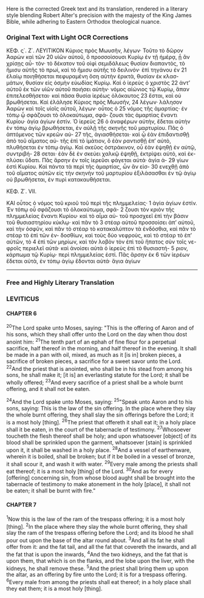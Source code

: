 Here is the corrected Greek text and its translation, rendered in a literary style blending Robert Alter's precision with the majesty of the King James Bible, while adhering to Eastern Orthodox theological nuance.

### Original Text with Light OCR Corrections

ΚΕΦ. ς΄. Ζ΄. ΛΕΥΙΤΙΚΟΝ
Κύριος πρὸς Μωυσῆν, λέγων· Τοῦτο τὸ δῶρον Ἀαρὼν καὶ τῶν 20
υἱῶν αὐτοῦ, ὃ προσσοίσουσι Κυρίῳ ἐν τῇ ἡμέρᾳ, ᾗ ἂν χρίσῃς αὖ-
τὸν· τὸ δέκατον τοῦ οἰφὶ σεμιδάλεως θυσίαν διαπαντὸς, τὸ ἥμισυ
αὐτῆς τὸ πρωὶ, καὶ τὸ ἥμισυ αὐτῆς τὸ δειλινόν· ἐπὶ τηγάνου ἐν 21
ἐλαίῳ ποιηθήσεται πεφυραμένη ὅση αὐτὴν ἐρικτὰ, θυσίαν ἐκ κλασ-
μάτων, θυσίαν εἰς ὀσμὴν εὐωδίας Κυρίῳ. Καὶ ὁ ἱερεὺς ὁ χριστὸς 22
ἀντ’ αὐτοῦ ἐκ τῶν υἱῶν αὐτοῦ ποιήσει αὐτὴν· νόμος αἰώνιος τῷ
Κυρίῳ, ἅπαν ἐπιτελεσθήσεται· καὶ πᾶσα θυσία ἱερέως ὁλόκαυτος 23
ἔσται, καὶ οὐ βρωθήσεται. Καὶ ἐλάλησε Κύριος πρὸς Μωυσῆν, 24
λέγων· λάλησον Ἀαρὼν καὶ τοῖς υἱοῖς αὐτοῦ, λέγων· οὗτος ὁ 25
νόμος τῆς ἁμαρτίας· ἐν τόπῳ ᾧ σφάζουσι τὸ ὁλοκαύτωμα, σφά-
ζουσι τὰς ἁμαρτίας ἔναντι Κυρίου· ἁγία ἁγίων ἐστίν. Ὁ ἱερεὺς 26
ὁ ἀναφέρων αὐτὴν, ἔδεται αὐτὴν ἐν τόπῳ ἁγίῳ βρωθήσεται, ἐν
αὐλῇ τῆς σκηνῆς τοῦ μαρτυρίου. Πᾶς ὁ ἁπτόμενος τῶν κρεῶν αὐ- 27
τῆς, ἁγιασθήσεται· καὶ ᾧ ἐὰν ἐπιδαντισθῇ ἀπὸ τοῦ αἵματος αὐ-
τῆς ἐπὶ τὸ ἱμάτιον, ὃ ἐὰν ραντισθῇ ἐπ’ αὐτὸ, πλυθήσεται ἐν τόπῳ
ἁγίῳ. Καὶ σκεῦος ὀστράκινον, οὗ ἐὰν ἐψηθῇ ἐν αὐτῷ, συντριβή- 28
σεται· ἐὰν δὲ ἐν σκεύει χαλκῷ ἐψηθῇ, ἐκτρίψει αὐτὸ, καὶ ἐκ-
πλύσει ὕδατι. Πᾶς ἄρσην ἐν τοῖς ἱερεῦσι φάγεται αὐτά· ἁγία ἁ- 29
γίων ἐστὶ Κυρίου. Καὶ πάντα τὰ περὶ τῆς ἁμαρτίας, ὧν ἂν εἰσ- 30
ενεχθῇ ἀπὸ τοῦ αἵματος αὐτῶν εἰς τὴν σκηνὴν τοῦ μαρτυρίου
ἐξιλάσασθαι ἐν τῷ ἁγίῳ οὐ βρωθήσεται, ἐν πυρὶ κατακαυθήσεται.

ΚΕΦ. Ζ΄. VII.

ΚΑΙ οὗτος ὁ νόμος τοῦ κριοῦ τοῦ περὶ τῆς πλημμελείας· 1
ἁγία ἁγίων ἐστίν. Ἐν τόπῳ οὗ σφάζουσι τὸ ὁλοκαύτωμα, σφά- 2
ζουσι τὸν κριὸν τῆς πλημμελείας ἔναντι Κυρίου· καὶ τὸ αἷμα αὐ-
τοῦ προσχεεῖ ἐπὶ τὴν βάσιν τοῦ θυσιαστηρίου κύκλῳ· καὶ πᾶν τὸ 3
στέαρ αὐτοῦ προσσοίσει ἀπ’ αὐτοῦ, καὶ τὴν ὀσφῦν, καὶ πᾶν τὸ στέαρ
τὸ κατακαλύπτον τὰ ἐνδόσθια, καὶ πᾶν τὸ στέαρ τὸ ἐπὶ τῶν ἐν-
δοσθίων, καὶ τοὺς δύο νεφροὺς, καὶ τὸ στέαρ τὸ ἐπ’ αὐτῶν, τὸ 4
ἐπὶ τῶν μηρίων, καὶ τὸν λοβὸν τὸν ἐπὶ τοῦ ἥπατος σὺν τοῖς νε-
φροῖς περιελεῖ αὐτά· καὶ ἀνοίσει αὐτὰ ὁ ἱερεὺς ἐπὶ τὸ θυσιαστή- 5
ριον, κάρπωμα τῷ Κυρίῳ· περὶ πλημμελείας ἐστί. Πᾶς ἄρσην ἐκ 6
τῶν ἱερέων ἔδεται αὐτὰ, ἐν τόπῳ ἁγίῳ ἔδονται αὐτά· ἅγια ἁγίων

---

### Free and Highly Literary Translation

### LEVITICUS
#### CHAPTER 6

<sup>20</sup>The Lord spake unto Moses, saying: "This is the offering of Aaron and of his sons, which they shall offer unto the Lord on the day when thou dost anoint him:
<sup>21</sup>The tenth part of an ephah of fine flour for a perpetual sacrifice, half thereof in the morning, and half thereof in the evening. It shall be made in a pan with oil, mixed, as much as it [is in] broken pieces, a sacrifice of broken pieces, a sacrifice for a sweet savor unto the Lord.
<sup>22</sup>And the priest that is anointed, who shall be in his stead from among his sons, he shall make it; [it is] an everlasting statute for the Lord; it shall be wholly offered;
<sup>23</sup>And every sacrifice of a priest shall be a whole burnt offering, and it shall not be eaten.

<sup>24</sup>And the Lord spake unto Moses, saying:
<sup>25</sup>"Speak unto Aaron and to his sons, saying: This is the law of the sin offering. In the place where they slay the whole burnt offering, they shall slay the sin offerings before the Lord; it is a most holy [thing].
<sup>26</sup>The priest that offereth it shall eat it; in a holy place shall it be eaten, in the court of the tabernacle of testimony.
<sup>27</sup>Whosoever toucheth the flesh thereof shall be holy; and upon whatsoever [object] of its blood shall be sprinkled upon the garment, whatsoever [stain] is sprinkled upon it, it shall be washed in a holy place.
<sup>28</sup>And a vessel of earthenware, wherein it is boiled, shall be broken; but if it be boiled in a vessel of bronze, it shall scour it, and wash it with water.
<sup>29</sup>Every male among the priests shall eat thereof; it is a most holy [thing] of the Lord.
<sup>30</sup>And as for every [offering] concerning sin, from whose blood aught shall be brought into the tabernacle of testimony to make atonement in the holy [place], it shall not be eaten; it shall be burnt with fire."

#### CHAPTER 7

<sup>1</sup>Now this is the law of the ram of the trespass offering; it is a most holy [thing].
<sup>2</sup>In the place where they slay the whole burnt offering, they shall slay the ram of the trespass offering before the Lord; and its blood he shall pour out upon the base of the altar round about.
<sup>3</sup>And all its fat he shall offer from it: and the fat tail, and all the fat that covereth the inwards, and all the fat that is upon the inwards,
<sup>4</sup>And the two kidneys, and the fat that is upon them, that which is on the flanks, and the lobe upon the liver, with the kidneys, he shall remove these.
<sup>5</sup>And the priest shall bring them up upon the altar, as an offering by fire unto the Lord; it is for a trespass offering.
<sup>6</sup>Every male from among the priests shall eat thereof; in a holy place shall they eat them; it is a most holy [thing].